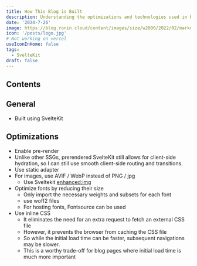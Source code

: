 ```yaml
---
title: How This Blog is Built
description: Understanding the optimizations and technologies used in building this blog
date: '2024-7-26'
image: https://blog.ronin.cloud/content/images/size/w2000/2022/02/markdown.png
icon: '/posts/logo.jpg'
# Not working on vercel
useIconInHome: false
tags:
  - SvelteKit
draft: false
---
```


## Contents

## General
 
- Built using SvelteKit

## Optimizations

- Enable pre-render
- Unlike other SSGs, prerendered SvelteKit still allows for client-side hydration, so I can still use smooth client-side routing and transitions.
- Use static adapter
- For images, use AVIF / WebP instead of PNG / jpg
	- Use Sveltekit [enhanced:img](https://kit.svelte.dev/docs/images#sveltejs-enhanced-img-srcset-and-sizes)
- Optimize fonts by reducing their size
	- Only import the necessary weights and subsets for each font
	- use woff2 files
	- For hosting fonts, Fontsource can be used
- Use inline CSS
	- It eliminates the need for an extra request to fetch an external CSS file
	- However, it prevents the browser from caching the CSS file
	- So while the initial load time can be faster, subsequent navigations may be slower.
	- This is a worthy trade-off for blog pages where initial load time is much more important